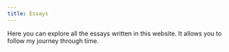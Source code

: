```yaml
---
title: Essays
---
```


Here you can explore all the essays written in this website. It allows you to follow my journey through time.

